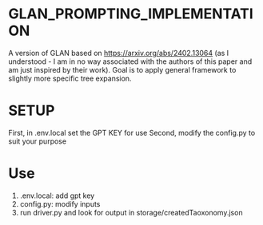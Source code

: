 # GLAN_PROMPTING_IMPLEMENTATION
A version of GLAN based on https://arxiv.org/abs/2402.13064 (as I understood - I am in no way associated with the authors of this paper and am just inspired by their work). Goal is to apply general framework to slightly more specific tree expansion.

# SETUP
First, in .env.local set the GPT KEY for use
Second, modify the config.py to suit your purpose

# Use
1) .env.local: add gpt key 
2) config.py: modify inputs 
3) run driver.py and look for output in storage/createdTaoxonomy.json